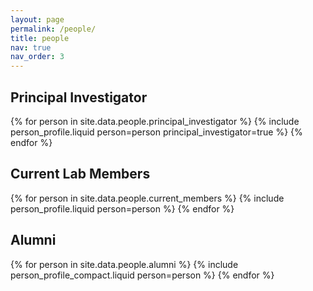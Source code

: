 ```yaml
---
layout: page
permalink: /people/
title: people
nav: true
nav_order: 3
---
```


## Principal Investigator

{% for person in site.data.people.principal_investigator %}
{% include person_profile.liquid person=person principal_investigator=true %}
{% endfor %}

## Current Lab Members

{% for person in site.data.people.current_members %}
{% include person_profile.liquid person=person %}
{% endfor %}

## Alumni

<div class="alumni-grid">
{% for person in site.data.people.alumni %}
{% include person_profile_compact.liquid person=person %}
{% endfor %}
</div>
